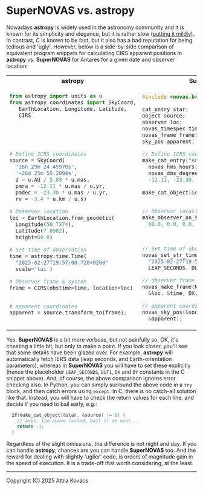 # SuperNOVAS vs. astropy

Nowadays __astropy__ is widely used in the astronomy community and it is known for its simplicity and elegance, but it 
is rather slow ([putting it mildly](https://github.com/Smithsonian/SuperNOVAS#benchmarks)). In contrast, C is known to 
be fast, but it also has a bad reputation for being tedious and 'ugly'. However, below is a side-by-side comparison of 
equivalent program snippets for calculating CIRS apparent positions in __astropy__ vs. __SuperNOVAS__ for Antares for a 
given date and observer location:

<table>
<tr>
<th><b>astropy</b></th>
<th><b>SuperNOVAS</b></th>
</tr>
<tr>
<td>

```python
from astropy import units as u
from astropy.coordinates import SkyCoord,
   EarthLocation, Longitude, Latitude,
   CIRS
   
   
   
   
   
# Define ICRS coordinates
source = SkyCoord(
  '16h 29m 24.45970s', 
  '−26d 25m 55.2094s',
  d = u.AU / 5.89 * u.mas,
  pmra = -12.11 * u.mas / u.yr,
  pmdec = -23.30 * u.mas / u.yr,
  rv = -3.4 * u.km / u.s)

# Observer location
loc = EarthLocation.from_geodetic(
  Longitude(50.7374), 
  Latitude(7.0982), 
  height=60.0)

# Set time of observation
time = astropy.time.Time(
  "2025-02-27T19:57:00.728+0200"
  scale='tai')

# Observer frame & system
frame = CIRS(obstime=time, location=loc)


# apparent coordinates
apparent = source.transform_to(frame);
 
```

</td>
<td>

```c
#include <novas.h>

cat_entry star;
object source;
observer loc;
novas_timespec time;
novas_frame frame;
sky_pos apparent;

// Define ICRS coordinates
make_cat_entry("Antares", "ICRS", 1, 
  novas_hms_hours("16h 29m 24.45970s"), 
  novas_dms_degrees("−26d 25m 55.2094s"),
  -12.11, -23.30, 5.89, -3.4, &star);
  
make_cat_object(&star, &source);


// Observer location
make_observer_on_surface(50.7374, 7.0982, 
  60.0, 0.0, 0.0, &loc);



// Set time of observation
novas_set_str_time(NOVAS_TAI,
  "2025-02-27T19:57:00.728+0200", 
  LEAP_SECONDS, DUT1, &time);

// Observer frame
novas_make_frame(NOVAS_FULL_ACCURACY, 
  &loc, &time, DX, DY, &frame);

// apparent coordinates
novas_sky_pos(&source, &frame, NOVAS_CIRS, 
  &apparent);
```

</td>
</tr>
</table>

Yes, __SuperNOVAS__ is a bit more verbose, but not painfully so. OK, it's cheating a little bit, but only to make a 
point. If you look closer, you'll see that some details have been glazed over. For example, __astropy__  will 
automatically fetch IERS data (leap seconds, and Earth-orientation parameters), whereas in __SuperNOVAS__ you will 
have to set these explicitly (hence the placeholder `LEAP_SECONDS`, `DUT1`, `DX` and `DY` constants in the C snippet 
above). And, of course, the above comparison ignores error checking also. In Python, you can simply surround the above 
code in a `try` block, and then catch errors using `except`. In C, there is no catch-all solution like that. Instead, 
you will have to check the return values for each line, and decide if you need to bail early, e.g.:

```c
  if(make_cat_object(&star, &source) != 0) {
    // oops, the above failed, bail if we must...
    return -1;
  }
``` 

Regardless of the slight omissions, the difference is not night and day. If you can handle __astropy__, chances are 
you can handle __SuperNOVAS__ too. And the reward for dealing with slightly 'uglier' code, is orders of magnitude gain 
in the speed of execution. It is a trade-off that worth considering, at the least.

-----------------------------------------------------------------------------
Copyright (C) 2025 Attila Kovács


